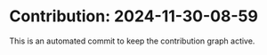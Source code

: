 # Contribution: 2024-11-30-08-59
This is an automated commit to keep the contribution graph active.
